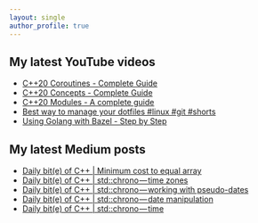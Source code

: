 ```yaml
---
layout: single
author_profile: true
---
```


## My latest YouTube videos

<ul>
<!--START_SECTION:youtube-->
<li><a href="https://www.youtube.com/watch?v=w-dmOHhBX9o">C++20 Coroutines - Complete Guide</a></li>
<li><a href="https://www.youtube.com/watch?v=1So7onMFxJM">C++20 Concepts  - Complete Guide</a></li>
<li><a href="https://www.youtube.com/watch?v=WRCwciJ5MTE">C++20 Modules - A complete guide</a></li>
<li><a href="https://www.youtube.com/watch?v=LHrB4TcU1JM">Best way to manage your dotfiles #linux #git #shorts</a></li>
<li><a href="https://www.youtube.com/watch?v=mXLrk0ipwz4">Using Golang with Bazel - Step by Step</a></li>
<!--END_SECTION:youtube-->
</ul>

## My latest Medium posts

<ul>
<!--START_SECTION:medium-->
<li><a href="https://medium.com/@simontoth/daily-bit-e-of-c-minimum-cost-to-equal-array-cbe7e0db6295?source=rss-1e1de1006a93------2">Daily bit(e) of C++ | Minimum cost to equal array</a></li>
<li><a href="https://medium.com/@simontoth/daily-bit-e-of-c-std-chrono-time-zones-ba1ac2d17918?source=rss-1e1de1006a93------2">Daily bit(e) of C++ | std::chrono — time zones</a></li>
<li><a href="https://medium.com/@simontoth/daily-bit-e-of-c-std-chrono-working-with-pseudo-dates-6db52752b7d8?source=rss-1e1de1006a93------2">Daily bit(e) of C++ | std::chrono — working with pseudo-dates</a></li>
<li><a href="https://medium.com/@simontoth/daily-bit-e-of-c-std-chrono-date-manipulation-d6bacb8f048b?source=rss-1e1de1006a93------2">Daily bit(e) of C++ | std::chrono — date manipulation</a></li>
<li><a href="https://medium.com/@simontoth/daily-bit-e-of-c-std-chrono-time-fc01bd3e5c38?source=rss-1e1de1006a93------2">Daily bit(e) of C++ | std::chrono — time</a></li>
<!--END_SECTION:medium-->
</ul>
